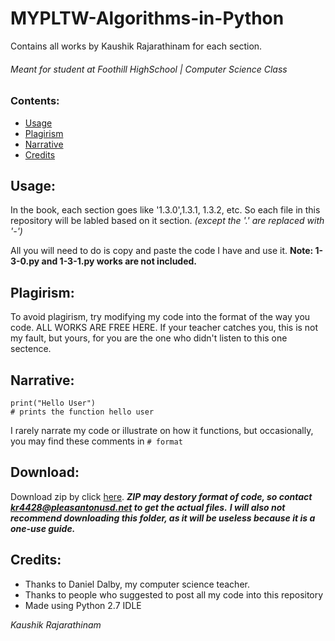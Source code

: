 # MYPLTW-Algorithms-in-Python
Contains all works by Kaushik Rajarathinam for each section.

###### Meant for student at Foothill HighSchool | Computer Science Class

### Contents:
- [Usage](https://github.com/Kaushik-Rajarathinam/MYPLTW-Algorithms-in-Python#usage)
- [Plagirism](https://github.com/Kaushik-Rajarathinam/MYPLTW-Algorithms-in-Python#plagirism)
- [Narrative](https://github.com/Kaushik-Rajarathinam/MYPLTW-Algorithms-in-Python#narrative)
- [Credits](https://github.com/Kaushik-Rajarathinam/MYPLTW-Algorithms-in-Python#credits)

## Usage:
In the book, each section goes like '1.3.0',1.3.1, 1.3.2, etc.
So each file in this repository will be labled based on it section. _(except the '.' are replaced with '-')_

All you will need to do is copy and paste the code I have and use it.
__Note: 1-3-0.py and 1-3-1.py works are not included.__

## Plagirism:
To avoid plagirism, try modifying my code into the format of the way you code.
ALL WORKS ARE FREE HERE. If your teacher catches you, this is not my fault, but yours, for you are the one 
who didn't listen to this one sectence.

## Narrative:
```
print("Hello User")
# prints the function hello user
```
I rarely narrate my code or illustrate on how it functions, but occasionally, you may find these comments in ``# format``

## Download:
Download zip by click [here](https://github.com/Kaushik-Rajarathinam/MYPLTW-Algorithms-in-Python/archive/master.zip).
___ZIP may destory format of code, so contact kr4428@pleasantonusd.net to get the actual files.___
___I will also not recommend downloading this folder, as it will be useless because it is a one-use guide.___

## Credits:
- Thanks to Daniel Dalby, my computer science teacher.
- Thanks to people who suggested to post all my code into this repository
- Made using Python 2.7 IDLE

_Kaushik Rajarathinam_ 
